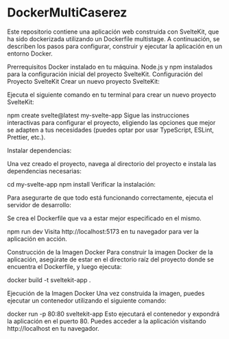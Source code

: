 # DockerMultiCaserez
Este repositorio contiene una aplicación web construida con SvelteKit, que ha sido dockerizada utilizando un Dockerfile multistage. A continuación, se describen los pasos para configurar, construir y ejecutar la aplicación en un entorno Docker.

Prerrequisitos
Docker instalado en tu máquina.
Node.js y npm instalados para la configuración inicial del proyecto SvelteKit.
Configuración del Proyecto SvelteKit
Crear un nuevo proyecto SvelteKit:

Ejecuta el siguiente comando en tu terminal para crear un nuevo proyecto SvelteKit:



npm create svelte@latest my-svelte-app
Sigue las instrucciones interactivas para configurar el proyecto, eligiendo las opciones que mejor se adapten a tus necesidades (puedes optar por usar TypeScript, ESLint, Prettier, etc.).

Instalar dependencias:

Una vez creado el proyecto, navega al directorio del proyecto e instala las dependencias necesarias:


cd my-svelte-app
npm install
Verificar la instalación:

Para asegurarte de que todo está funcionando correctamente, ejecuta el servidor de desarrollo:

Se crea el Dockerfile que va a estar mejor especificado en el mismo.

npm run dev
Visita http://localhost:5173 en tu navegador para ver la aplicación en acción.

Construcción de la Imagen Docker
Para construir la imagen Docker de la aplicación, asegúrate de estar en el directorio raíz del proyecto donde se encuentra el Dockerfile, y luego ejecuta:

docker build -t sveltekit-app .

Ejecución de la Imagen Docker
Una vez construida la imagen, puedes ejecutar un contenedor utilizando el siguiente comando:

docker run -p 80:80 sveltekit-app
Esto ejecutará el contenedor y expondrá la aplicación en el puerto 80. Puedes acceder a la aplicación visitando http://localhost en tu navegador.
